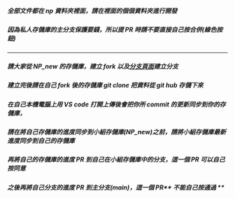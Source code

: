 ##### 全部文件都在 np 資料夾裡面，請在裡面的個個資料夾進行開發

##### 因為私人存儲庫的主分支保護要錢，所以提 PR 時請不要直接自己按合併(綠色按鈕)

---

##### 請大家從 NP_new 的存儲庫，建立 fork 以及[分支頁面](https://github.com/CharlesC1999/NP_new/branches)建立分支

##### 建立完後請在自己 fork 後的存儲庫 git clone 把資料從 git hub 存儲下來

##### 在自己本機電腦上用 VS code 打開上傳後會把你所 commit 的更新同步到你的存儲庫，

##### 請在將自己存儲庫的進度同步到小組存儲庫(NP_new)之前，請將小組存儲庫最新進度同步到自己的存儲庫

##### 再將自己的存儲庫的進度 PR 到自己在小組存儲庫中的分支，這一個 PR 可以自己按同意

##### 之後再將自己分支的進度 PR 到主分支(main)，這一個 PR** 不能自己按通過 **
